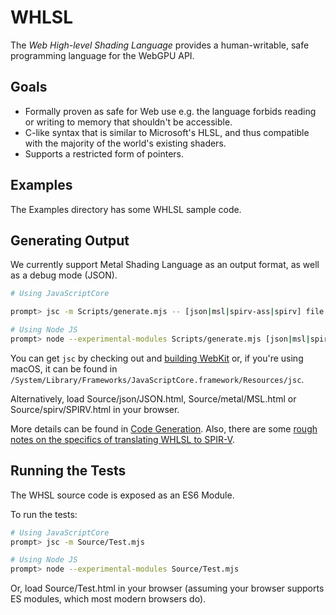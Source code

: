 # WHLSL

The *Web High-level Shading Language* provides a human-writable, safe programming language
for the WebGPU API.

## Goals

- Formally proven as safe for Web use e.g. the language forbids reading or writing to memory that shouldn't be accessible.
- C-like syntax that is similar to Microsoft's HLSL, and thus compatible with the majority of the world's existing shaders.
- Supports a restricted form of pointers.

## Examples

The Examples directory has some WHLSL sample code.

## Generating Output

We currently support Metal Shading Language as an output format, as well as a debug mode (JSON).

```bash
# Using JavaScriptCore

prompt> jsc -m Scripts/generate.mjs -- [json|msl|spirv-ass|spirv] file.whlsl

# Using Node JS
prompt> node --experimental-modules Scripts/generate.mjs [json|msl|spirv-ass|spirv] file.whlsl
```

You can get `jsc` by checking out and [building WebKit](https://webkit.org/getting-the-code/)
or, if you're using macOS, it can be found in `/System/Library/Frameworks/JavaScriptCore.framework/Resources/jsc`.

Alternatively, load Source/json/JSON.html, Source/metal/MSL.html or Source/spirv/SPIRV.html in your browser.

More details can be found in [Code Generation](CodeGeneration.md). Also, there are some [rough notes
on the specifics of translating WHLSL to SPIR-V](CodeGeneration-SPIRV.md).

## Running the Tests

The WHSL source code is exposed as an ES6 Module.

To run the tests:

```bash
# Using JavaScriptCore
prompt> jsc -m Source/Test.mjs

# Using Node JS
prompt> node --experimental-modules Source/Test.mjs
```

Or, load Source/Test.html in your browser (assuming your browser supports ES modules, which most modern browsers do).
